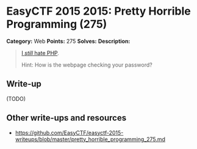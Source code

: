 # EasyCTF 2015 2015: Pretty Horrible Programming (275)

**Category:** Web
**Points:** 275
**Solves:** 
**Description:**

> [I *still* hate PHP](http://web.easyctf.com:10201).
> 
> 
> Hint: How is the webpage checking your password?


## Write-up

(TODO)

## Other write-ups and resources

* <https://github.com/EasyCTF/easyctf-2015-writeups/blob/master/pretty_horrible_programming_275.md>
